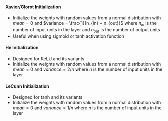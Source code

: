 #### Xavier/Glorot Initialization
- Initialize the weights with random values from a normal distribution with $mean = 0$ and $variance = \frac{1}{n_{in} + n_{out}}$ where $n_{in}$ is the number of input units in the layer and $n_{out}$ is the number of output units
- Useful when using sigmoid or tanh activation function
#### He Initialization
- Designed for ReLU and its variants
- Initialize the weights with random values from a normal distribution with $mean = 0$ and $variance = 2/n$ where $n$ is the number of input units in the layer
#### LeCunn Initialization
- Designed for tanh and its variants
- Initialize the weights with random values from a normal distribution with $mean = 0$ and $variance = 1/n$ where $n$ is the number of input units in the layer